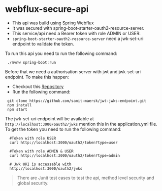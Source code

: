 # webflux-secure-api

- This api was build using Spring Webflux 
- It was secured with spring-boot-starter-oauth2-resource-server. 
- This service/api need a Bearer token with role ADMIN or USER.
- `spring-boot-starter-oauth2-resource-server` need a jwk-set-uri endpoint to validate the token.

To run this api you need to run the following command:

```shell
 ./mvnw spring-boot:run
```

Before that we need a authorisation server with jwt and jwk-set-uri endpoint.
To make this happen:
- Checkout this [Repository](https://github.com/samit-maersk/jwt-jwks-endpoint.git)
- Run the following command:

```shell
 git clone https://github.com/samit-maersk/jwt-jwks-endpoint.git
 npm install
 npm start
```
The jwk-set-uri endpoint will be available at `http://localhost:3000/oauth2/jwks` mention this in the application.yml file.
To get the token you need to run the following command:

```shell
  #Token with role USER
  curl http://localhost:3000/oauth2/token?type=user
  
  #Token with role ADMIN & USER
  curl http://localhost:3000/oauth2/token?type=admin
  
  # Jwk URI is accessable with 
  http://localhost:3000/oauth2/jwks
```

> There are Junit test cases to test the api, method level security and global security.
